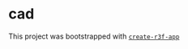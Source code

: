 # cad

This project was bootstrapped with [`create-r3f-app`](https://github.com/utsuboco/create-r3f-app)
